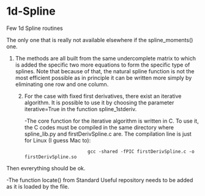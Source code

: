 # 1d-Spline

Few 1d Spline routines

The only one that is really not available elsewhere if the spline_moments() one. 

1.  The methods are all built from the same undercomplete matrix to which is added the specific two more equations
    to form the specific type of splines. Note that because of that, the natural spline function is not the most 
    efficient possible as in principle it can be written more simply by eliminating one row and one column. 

      2. For the case with fixed first derivatives, there exist an iterative algorithm. It is possible to use it by 
         choosing the parameter iterative=True in the function spline_1stderiv.
            
            -The core function for the iterative algorithm is written in C. To use it, the C codes must be compiled 
             in the same directory where spline_lib.py and firstDerivSpline.c are. The compilation line is just for 
             Linux (I guess Mac to):

                                    gcc -shared -fPIC firstDerivSpline.c -o firstDerivSpline.so

Then evrerything should be ok.

-The function locate() from Standard Useful repository needs to be added as it is loaded by the file.
